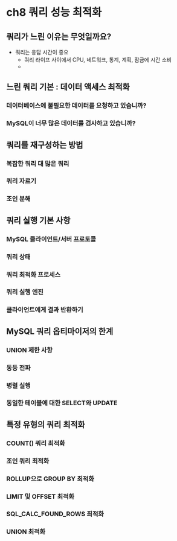 # ch8 쿼리 성능 최적화

## 쿼리가 느린 이유는 무엇일까요?

- 쿼리는 응답 시간이 중요
    - 쿼리 라이프 사이에서 CPU, 네트워크, 통계, 계획, 잠금에 시간 소비
    - 

## 느린 쿼리 기본 : 데이터 액세스 최적화

### 데이터베이스에 불필요한 데이터를 요청하고 있습니까?
### MySQL이 너무 많은 데이터를 검사하고 있습니까?

## 쿼리를 재구성하는 방법

### 복잡한 쿼리 대 많은 쿼리
### 쿼리 자르기
### 조인 분해

## 쿼리 실행 기본 사항

### MySQL 클라이언트/서버 프로토콜
### 쿼리 상태
### 쿼리 최적화 프로세스
### 쿼리 실행 엔진
### 클라이언트에게 결과 반환하기

## MySQL 쿼리 옵티마이저의 한계

### UNION 제한 사항
### 동등 전파
### 병렬 실행
### 동일한 테이블에 대한 SELECT와 UPDATE

## 특정 유형의 쿼리 최적화

### COUNT() 쿼리 최적화
### 조인 쿼리 최적화
### ROLLUP으로 GROUP BY 최적화
### LIMIT 및 OFFSET 최적화
### SQL_CALC_FOUND_ROWS 최적화
### UNION 최적화